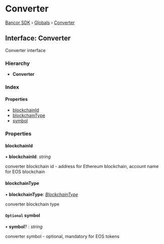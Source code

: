# Converter

[Bancor SDK](../) › [Globals](../globals.md) › [Converter](converter.md)

## Interface: Converter

Converter interface

### Hierarchy

* **Converter**

### Index

#### Properties

* [blockchainId](converter.md#blockchainid)
* [blockchainType](converter.md#blockchaintype)
* [symbol](converter.md#optional-symbol)

### Properties

#### blockchainId

• **blockchainId**: _string_

converter blockchain id - address for Ethereum blockchain, account name for EOS blockchain

#### blockchainType

• **blockchainType**: [_BlockchainType_](../enums/blockchaintype.md)

converter blockchain type

#### `Optional` symbol

• **symbol**? : _string_

converter symbol - optional, mandatory for EOS tokens

